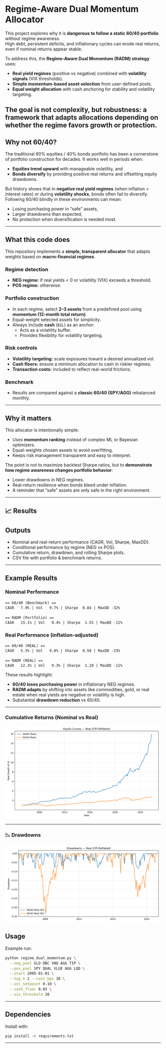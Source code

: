 # Regime-Aware Dual Momentum Allocator

This project explores why it is **dangerous to follow a static 60/40 portfolio** without regime awareness.  
High debt, persistent deficits, and inflationary cycles can erode real returns, even if nominal returns appear stable.  

To address this, the **Regime-Aware Dual Momentum (RADM) strategy** uses:
- **Real yield regimes** (positive vs negative) combined with **volatility signals** (VIX thresholds).  
- **Simple momentum-based asset selection** from user-defined pools.  
- **Equal weight allocation** with cash anchoring for stability and volatility targeting.  

The goal is not complexity, but **robustness**: a framework that adapts allocations depending on whether the regime favors growth or protection.  
---

## Why not 60/40?
The traditional 60% equities / 40% bonds portfolio has been a cornerstone of portfolio construction for decades. It works well in periods when:
- **Equities trend upward** with manageable volatility, and
- **Bonds diversify** by providing positive real returns and offsetting equity drawdowns.

But history shows that in **negative real yield regimes** (when inflation > interest rates) or during **volatility shocks**, bonds often fail to diversify. Following 60/40 blindly in these environments can mean:
- Losing purchasing power in “safe” assets,  
- Larger drawdowns than expected,  
- No protection when diversification is needed most.  

---

## What this code does
This repository implements a **simple, transparent allocator** that adapts weights based on **macro-financial regimes**.  

### Regime detection
- **NEG regime:** if real yields < 0 or volatility (VIX) exceeds a threshold.  
- **POS regime:** otherwise.  

### Portfolio construction
- In each regime, select **2–3 assets** from a predefined pool using **momentum (12-month total return)**.  
- Equal-weight selected assets for simplicity.  
- Always include **cash** (`BIL`) as an anchor:
  - Acts as a volatility buffer.  
  - Provides flexibility for volatility targeting.  

### Risk controls
- **Volatility targeting:** scale exposures toward a desired annualized vol.  
- **Cash floors:** ensure a minimum allocation to cash in riskier regimes.  
- **Transaction costs:** included to reflect real-world frictions.  

### Benchmark
- Results are compared against a **classic 60/40 (SPY/AGG)** rebalanced monthly.  

---

## Why it matters
This allocator is intentionally simple:
- Uses **momentum ranking** instead of complex ML or Bayesian optimizers.  
- Equal-weights chosen assets to avoid overfitting.  
- Keeps risk management transparent and easy to interpret.  

The point is not to maximize backtest Sharpe ratios, but to **demonstrate how regime awareness changes portfolio behavior**:
- Lower drawdowns in NEG regimes.  
- Real-return resilience when bonds bleed under inflation.  
- A reminder that “safe” assets are only safe in the right environment.  

---

## 📈 Results

## Outputs
- Nominal and real-return performance (CAGR, Vol, Sharpe, MaxDD).  
- Conditional performance by regime (NEG vs POS).  
- Cumulative return, drawdown, and rolling Sharpe plots.  
- CSV file with portfolio & benchmark returns.  

---

## Example Results

### Nominal Performance
```
== 60/40 (Benchmark) ==
CAGR   7.9% | Vol   9.7% | Sharpe  0.84 | MaxDD -32%

== RADM (Portfolio) ==
CAGR   15.1% | Vol   9.4% | Sharpe  1.55 | MaxDD -11%
```

### Real Performance (inflation-adjusted)
```
== 60/40 (REAL) ==
CAGR   5.3% | Vol   9.8% | Sharpe  0.58 | MaxDD -33%

== RADM (REAL) ==
CAGR   12.3% | Vol   9.3% | Sharpe  1.29 | MaxDD -11%
```

These results highlight:
- **60/40 loses purchasing power** in inflationary NEG regimes.  
- **RADM adapts** by shifting into assets like commodities, gold, or real estate when real yields are negative or volatility is high.  
- Substantial **drawdown reduction** vs 60/40.  

---

### Cumulative Returns (Nominal vs Real)
![Cumulative Real](out/equity_real.png)  

---

### 📉 Drawdowns
![Drawdown Real](out/dd_real.png)  


## Usage
Example run:

```bash
python regime_dual_momentum.py \
  --neg_pool GLD DBC VNQ AGG TIP \
  --pos_pool SPY QUAL VLUE AGG LQD \
  --start 2005-01-01 \
  --top_k 2 --cost_bps 10 \
  --vol_setpoint 0.10 \
  --cash_floor 0.03 \
  --vix_threshold 20
```

---

## Dependencies
Install with:

```
pip install -r requirements.txt
```

---

